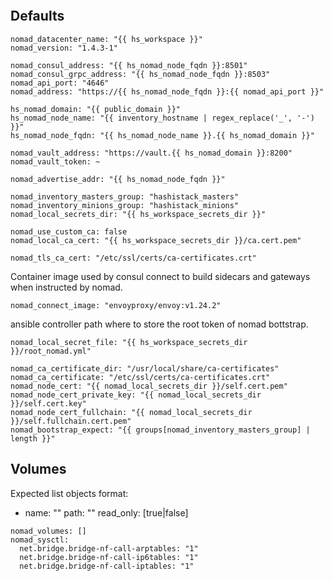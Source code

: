 
```{include} ../../../roles/nomad/README.md
```

## Defaults

```
nomad_datacenter_name: "{{ hs_workspace }}"
nomad_version: "1.4.3-1"

nomad_consul_address: "{{ hs_nomad_node_fqdn }}:8501"
nomad_consul_grpc_address: "{{ hs_nomad_node_fqdn }}:8503"
nomad_api_port: "4646"
nomad_address: "https://{{ hs_nomad_node_fqdn }}:{{ nomad_api_port }}"

hs_nomad_domain: "{{ public_domain }}"
hs_nomad_node_name: "{{ inventory_hostname | regex_replace('_', '-') }}"
hs_nomad_node_fqdn: "{{ hs_nomad_node_name }}.{{ hs_nomad_domain }}"

nomad_vault_address: "https://vault.{{ hs_nomad_domain }}:8200"
nomad_vault_token: ~

nomad_advertise_addr: "{{ hs_nomad_node_fqdn }}"

nomad_inventory_masters_group: "hashistack_masters"
nomad_inventory_minions_group: "hashistack_minions"
nomad_local_secrets_dir: "{{ hs_workspace_secrets_dir }}"

nomad_use_custom_ca: false
nomad_local_ca_cert: "{{ hs_workspace_secrets_dir }}/ca.cert.pem"

nomad_tls_ca_cert: "/etc/ssl/certs/ca-certificates.crt"
```

Container image used by consul connect to build sidecars and gateways when
instructed by nomad.

```
nomad_connect_image: "envoyproxy/envoy:v1.24.2"
```

ansible controller path where to store the root token of nomad bottstrap.

```
nomad_local_secret_file: "{{ hs_workspace_secrets_dir }}/root_nomad.yml"

nomad_ca_certificate_dir: "/usr/local/share/ca-certificates"
nomad_ca_certificate: "/etc/ssl/certs/ca-certificates.crt"
nomad_node_cert: "{{ nomad_local_secrets_dir }}/self.cert.pem"
nomad_node_cert_private_key: "{{ nomad_local_secrets_dir }}/self.cert.key"
nomad_node_cert_fullchain: "{{ nomad_local_secrets_dir }}/self.fullchain.cert.pem"
nomad_bootstrap_expect: "{{ groups[nomad_inventory_masters_group] | length }}"
```

## Volumes

Expected list objects format:
- name: ""
  path: ""
  read_only: [true|false]

```
nomad_volumes: []
nomad_sysctl:
  net.bridge.bridge-nf-call-arptables: "1"
  net.bridge.bridge-nf-call-ip6tables: "1"
  net.bridge.bridge-nf-call-iptables: "1"
